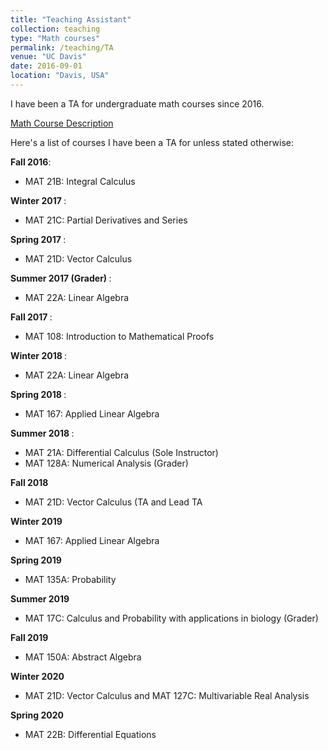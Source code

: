 ```yaml
---
title: "Teaching Assistant"
collection: teaching
type: "Math courses"
permalink: /teaching/TA
venue: "UC Davis"
date: 2016-09-01
location: "Davis, USA"
---
```


I have been a TA for undergraduate math courses since 2016. 

<a href="https://www.math.ucdavis.edu/courses/syllabi/">Math Course Description</a>

Here's a list of courses I have been a TA for unless stated otherwise:

<b>Fall 2016</b>: 
  * MAT 21B: Integral Calculus
  
<b>Winter 2017 </b>:
  * MAT 21C: Partial Derivatives and Series
  
<b> Spring 2017 </b>:
  * MAT 21D: Vector Calculus 
  
<b> Summer 2017 (Grader) </b>:
  * MAT 22A: Linear Algebra
  
<b> Fall 2017 </b>:
  * MAT 108: Introduction to Mathematical Proofs
  
<b> Winter 2018 </b>:
  * MAT 22A: Linear Algebra
  
<b> Spring 2018 </b>:
  * MAT 167: Applied Linear Algebra
  
<b> Summer 2018 </b>:
  * MAT 21A: Differential Calculus (Sole Instructor)
  * MAT 128A: Numerical Analysis (Grader)
  
<b> Fall 2018 </b>
  * MAT 21D: Vector Calculus (TA and Lead TA
  
<b> Winter 2019 </b>
  * MAT 167: Applied Linear Algebra
  
<b> Spring 2019 </b>
  * MAT 135A: Probability
  
<b> Summer 2019 </b>
  * MAT 17C: Calculus and Probability with applications in biology (Grader)
  
<b> Fall 2019 </b>
  * MAT 150A: Abstract Algebra
  
<b> Winter 2020 </b>
  * MAT 21D: Vector Calculus and MAT 127C: Multivariable Real Analysis
  
<b> Spring 2020 </b> 
  * MAT 22B: Differential Equations


